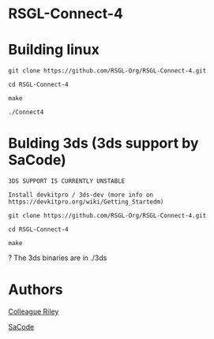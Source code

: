 # RSGL-Connect-4


# Building linux
    git clone https://github.com/RSGL-Org/RSGL-Connect-4.git
    
    cd RSGL-Connect-4
    
    make 

    ./Connect4

# Bulding 3ds (3ds support by SaCode)
    3DS SUPPORT IS CURRENTLY UNSTABLE

    Install devkitpro / 3ds-dev (more info on https://devkitpro.org/wiki/Getting_Startedm)
    
    git clone https://github.com/RSGL-Org/RSGL-Connect-4.git

    cd RSGL-Connect-4

    make
?
    The 3ds binaries are in ./3ds 

# Authors
[Colleague Riley](https://github.com/ColleagueRiley)

[SaCode](https://github.com/EimaMei)